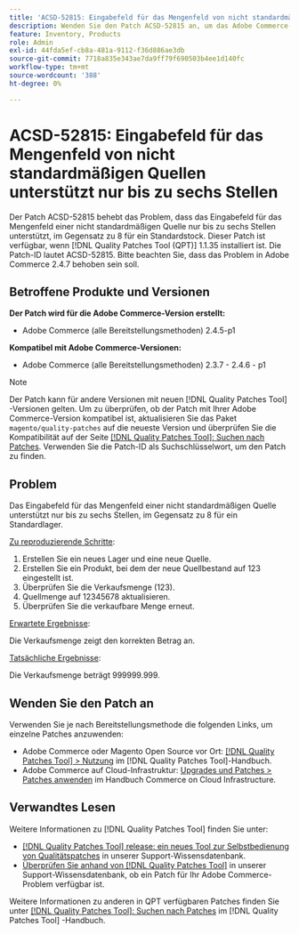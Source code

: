 ```yaml
---
title: 'ACSD-52815: Eingabefeld für das Mengenfeld von nicht standardmäßigen Quellen unterstützt nur bis zu sechs Stellen.'
description: Wenden Sie den Patch ACSD-52815 an, um das Adobe Commerce-Leistungsproblem zu beheben, bei dem das Eingabefeld für das Mengenfeld einer nicht standardmäßigen Quelle nur bis zu sechs Stellen unterstützt, im Gegensatz zu 8 für ein Standardstock.
feature: Inventory, Products
role: Admin
exl-id: 44fda5ef-cb8a-481a-9112-f36d886ae3db
source-git-commit: 7718a835e343ae7da9ff79f690503b4ee1d140fc
workflow-type: tm+mt
source-wordcount: '388'
ht-degree: 0%

---
```


# ACSD-52815: Eingabefeld für das Mengenfeld von nicht standardmäßigen Quellen unterstützt nur bis zu sechs Stellen

Der Patch ACSD-52815 behebt das Problem, dass das Eingabefeld für das Mengenfeld einer nicht standardmäßigen Quelle nur bis zu sechs Stellen unterstützt, im Gegensatz zu 8 für ein Standardstock. Dieser Patch ist verfügbar, wenn [!DNL Quality Patches Tool (QPT)] 1.1.35 installiert ist. Die Patch-ID lautet ACSD-52815. Bitte beachten Sie, dass das Problem in Adobe Commerce 2.4.7 behoben sein soll.

## Betroffene Produkte und Versionen

**Der Patch wird für die Adobe Commerce-Version erstellt:**

* Adobe Commerce (alle Bereitstellungsmethoden) 2.4.5-p1

**Kompatibel mit Adobe Commerce-Versionen:**

* Adobe Commerce (alle Bereitstellungsmethoden) 2.3.7 - 2.4.6 - p1

>[!NOTE]
>
>Der Patch kann für andere Versionen mit neuen [!DNL Quality Patches Tool] -Versionen gelten. Um zu überprüfen, ob der Patch mit Ihrer Adobe Commerce-Version kompatibel ist, aktualisieren Sie das Paket `magento/quality-patches` auf die neueste Version und überprüfen Sie die Kompatibilität auf der Seite [[!DNL Quality Patches Tool]: Suchen nach Patches](https://experienceleague.adobe.com/tools/commerce-quality-patches/index.html). Verwenden Sie die Patch-ID als Suchschlüsselwort, um den Patch zu finden.

## Problem

Das Eingabefeld für das Mengenfeld einer nicht standardmäßigen Quelle unterstützt nur bis zu sechs Stellen, im Gegensatz zu 8 für ein Standardlager.

<u>Zu reproduzierende Schritte</u>:

1. Erstellen Sie ein neues Lager und eine neue Quelle.
1. Erstellen Sie ein Produkt, bei dem der neue Quellbestand auf 123 eingestellt ist.
1. Überprüfen Sie die Verkaufsmenge (123).
1. Quellmenge auf 12345678 aktualisieren.
1. Überprüfen Sie die verkaufbare Menge erneut.

<u>Erwartete Ergebnisse</u>:

Die Verkaufsmenge zeigt den korrekten Betrag an.

<u>Tatsächliche Ergebnisse</u>:

Die Verkaufsmenge beträgt 999999.999.

## Wenden Sie den Patch an

Verwenden Sie je nach Bereitstellungsmethode die folgenden Links, um einzelne Patches anzuwenden:

* Adobe Commerce oder Magento Open Source vor Ort: [[!DNL Quality Patches Tool] > Nutzung](https://experienceleague.adobe.com/docs/commerce-operations/tools/quality-patches-tool/usage.html) im [!DNL Quality Patches Tool]-Handbuch.
* Adobe Commerce auf Cloud-Infrastruktur: [Upgrades und Patches > Patches anwenden](https://experienceleague.adobe.com/docs/commerce-cloud-service/user-guide/develop/upgrade/apply-patches.html) im Handbuch Commerce on Cloud Infrastructure.

## Verwandtes Lesen

Weitere Informationen zu [!DNL Quality Patches Tool] finden Sie unter:

* [[!DNL Quality Patches Tool] release: ein neues Tool zur Selbstbedienung von Qualitätspatches](/help/announcements/adobe-commerce-announcements/magento-quality-patches-released-new-tool-to-self-serve-quality-patches.md) in unserer Support-Wissensdatenbank.
* [Überprüfen Sie anhand von  [!DNL Quality Patches Tool]](/help/support-tools/patches-available-in-qpt-tool/check-patch-for-magento-issue-with-magento-quality-patches.md) in unserer Support-Wissensdatenbank, ob ein Patch für Ihr Adobe Commerce-Problem verfügbar ist.

Weitere Informationen zu anderen in QPT verfügbaren Patches finden Sie unter [[!DNL Quality Patches Tool]: Suchen nach Patches](https://experienceleague.adobe.com/tools/commerce-quality-patches/index.html) im [!DNL Quality Patches Tool] -Handbuch.
